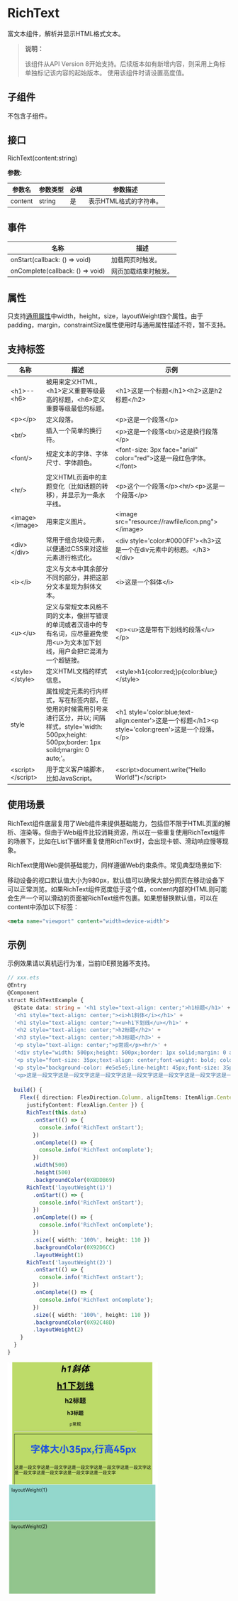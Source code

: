 # RichText

富文本组件，解析并显示HTML格式文本。

>  **说明：**
>
> 该组件从API Version 8开始支持。后续版本如有新增内容，则采用上角标单独标记该内容的起始版本。
> 使用该组件时请设置高度值。


## 子组件

不包含子组件。

## 接口

RichText(content:string)

**参数:**

| 参数名 | 参数类型 | 必填  | 参数描述 |
| ------- | -------- | ------------- | -------- |
| content | string | 是   | 表示HTML格式的字符串。 |


## 事件


| 名称 | 描述 |
| -------- | -------- |
| onStart(callback: () => void)    | 加载网页时触发。   |
| onComplete(callback: () => void) | 网页加载结束时触发。 |

## 属性

只支持[通用属性](ts-universal-attributes-size.md)中width，height，size，layoutWeight四个属性。由于padding，margin，constraintSize属性使用时与通用属性描述不符，暂不支持。

## 支持标签

| 名称 | 描述 | 示例 |
| -------- | -------- | -------- |
| \<h1>--\<h6> | 被用来定义HTML，\<h1>定义重要等级最高的标题，\<h6>定义重要等级最低的标题。 | \<h1>这是一个标题\</h1>\<h2>这是h2标题\</h2> |
| \<p>\</p> | 定义段落。 | \<p>这是一个段落\</p> |
| \<br/> | 插入一个简单的换行符。 | \<p>这是一个段落\<br/>这是换行段落\</p> |
| \<font/> | 规定文本的字体、字体尺寸、字体颜色。 | \<font-size: 3px face="arial" color="red">这是一段红色字体。\</font> |
| \<hr/> | 定义HTML页面中的主题变化（比如话题的转移），并显示为一条水平线。 | \<p>这个一个段落\</p>\<hr/>\<p>这是一个段落\</p> |
| \<image>\</image> | 用来定义图片。 | \<image src="resource://rawfile/icon.png">\</image> |
| \<div>\</div> | 常用于组合块级元素，以便通过CSS来对这些元素进行格式化。 | \<div style='color:#0000FF'>\<h3>这是一个在div元素中的标题。\</h3>\</div> |
| \<i>\</i> | 定义与文本中其余部分不同的部分，并把这部分文本呈现为斜体文本。 | \<i>这是一个斜体\</i> |
| \<u>\</u> | 定义与常规文本风格不同的文本，像拼写错误的单词或者汉语中的专有名词，应尽量避免使用\<u>为文本加下划线，用户会把它混淆为一个超链接。 | \<p>\<u>这是带有下划线的段落\</u>\</p> |
| \<style>\</style> | 定义HTML文档的样式信息。 | \<style>h1{color:red;}p{color:blue;}\</style> |
| style | 属性规定元素的行内样式，写在标签内部，在使用的时候需用引号来进行区分，并以; 间隔样式，style='width: 500px;height: 500px;border: 1px soild;margin: 0 auto;'。 | \<h1 style='color:blue;text-align:center'>这是一个标题\</h1>\<p style='color:green'>这是一个段落。\</p> |
| \<script>\</script> | 用于定义客户端脚本，比如JavaScript。 | \<script>document.write("Hello World!")\</script> |


## 使用场景

RichText组件底层复用了Web组件来提供基础能力，包括但不限于HTML页面的解析、渲染等。但由于Web组件比较消耗资源，所以在一些重复使用RichText组件的场景下，比如在List下循环重复使用RichText时，会出现卡顿、滑动响应慢等现象。

RichText使用Web提供基础能力，同样遵循Web约束条件。常见典型场景如下:

移动设备的视口默认值大小为980px，默认值可以确保大部分网页在移动设备下可以正常浏览。如果RichText组件宽度低于这个值，content内部的HTML则可能会生产一个可以滑动的页面被RichText组件包裹。如果想替换默认值，可以在content中添加以下标签：

```html
<meta name="viewport" content="width=device-width">
```

## 示例

示例效果请以真机运行为准，当前IDE预览器不支持。

```ts
// xxx.ets
@Entry
@Component
struct RichTextExample {
  @State data: string = '<h1 style="text-align: center;">h1标题</h1>' +
  '<h1 style="text-align: center;"><i>h1斜体</i></h1>' +
  '<h1 style="text-align: center;"><u>h1下划线</u></h1>' +
  '<h2 style="text-align: center;">h2标题</h2>' +
  '<h3 style="text-align: center;">h3标题</h3>' +
  '<p style="text-align: center;">p常规</p><hr/>' +
  '<div style="width: 500px;height: 500px;border: 1px solid;margin: 0 auto;">' +
  '<p style="font-size: 35px;text-align: center;font-weight: bold; color: rgb(24,78,228)">字体大小35px,行高45px</p>' +
  '<p style="background-color: #e5e5e5;line-height: 45px;font-size: 35px;text-indent: 2em;">' +
  '<p>这是一段文字这是一段文字这是一段文字这是一段文字这是一段文字这是一段文字这是一段文字这是一段文字这是一段文字</p>';

  build() {
    Flex({ direction: FlexDirection.Column, alignItems: ItemAlign.Center,
      justifyContent: FlexAlign.Center }) {
      RichText(this.data)
        .onStart(() => {
          console.info('RichText onStart');
        })
        .onComplete(() => {
          console.info('RichText onComplete');
        })
        .width(500)
        .height(500)
        .backgroundColor(0XBDDB69)
      RichText('layoutWeight(1)')
        .onStart(() => {
          console.info('RichText onStart');
        })
        .onComplete(() => {
          console.info('RichText onComplete');
        })
        .size({ width: '100%', height: 110 })
        .backgroundColor(0X92D6CC)
        .layoutWeight(1)
      RichText('layoutWeight(2)')
        .onStart(() => {
          console.info('RichText onStart');
        })
        .onComplete(() => {
          console.info('RichText onComplete');
        })
        .size({ width: '100%', height: 110 })
        .backgroundColor(0X92C48D)
        .layoutWeight(2)
    }
  }
}
```

 ![richText](figures/richText.png)

